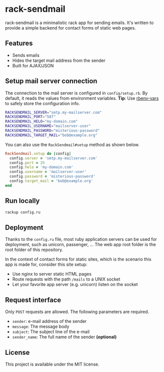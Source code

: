 rack-sendmail
=============

rack-sendmail is a minimalistic rack app for sending emails. It's written to
provide a simple backend for contact forms of static web pages.

## Features

* Sends emails
* Hides the target mail address from the sender
* Built for AJAX/JSON

## Setup mail server connection

The connection to the mail server is configured in `config/setup.rb`. By default,
it reads the values from environment variables. **Tip**: Use [rbenv-vars](https://github.com/rbenv/rbenv-vars) to safely store the configuration
info.

```bash
RACKSENDMAIL_SERVER="smtp.my-mailserver.com"
RACKSENDMAIL_PORT="587"
RACKSENDMAIL_HELO="my-domain.com"
RACKSENDMAIL_USERNAME="mailserver-user"
RACKSENDMAIL_PASSWORD="misterious-password"
RACKSENDMAIL_TARGET_MAIL="bob@example.org"
```

You can also use the `RackSendmail#setup` method as shown below.

```ruby
RackSendmail.setup do |config|
  config.server = 'smtp.my-mailserver.com'
  config.port = 25
  config.helo = 'my-domain.com'
  config.username = 'mailserver-user'
  config.password = 'misterious-password'
  config.target_mail = 'bob@example.org'
end
```

## Run locally

```bash
rackup config.ru
```

## Deployment

Thanks to the `config.ru` file, most ruby application servers can be used for
deployment, such as unicorn, passenger, ... The web app root folder is the root
folder of this repository.

In the context of contact forms for static sites, which is the scenario this
app is made for, consider this site setup:

* Use nginx to server static HTML pages
* Route requests with the path `/mails` to a UNIX socket
* Let your favorite app server (e.g. unicorn) listen on the socket

## Request interface

Only `POST` requests are allowed. The following parameters are required.

* `sender`: e-mail address of the sender
* `message`: The message body
* `subject`: The subject line of the e-mail
* `sender_name`: The full name of the sender **(optional)**

## License

This project is available under the MIT license.
